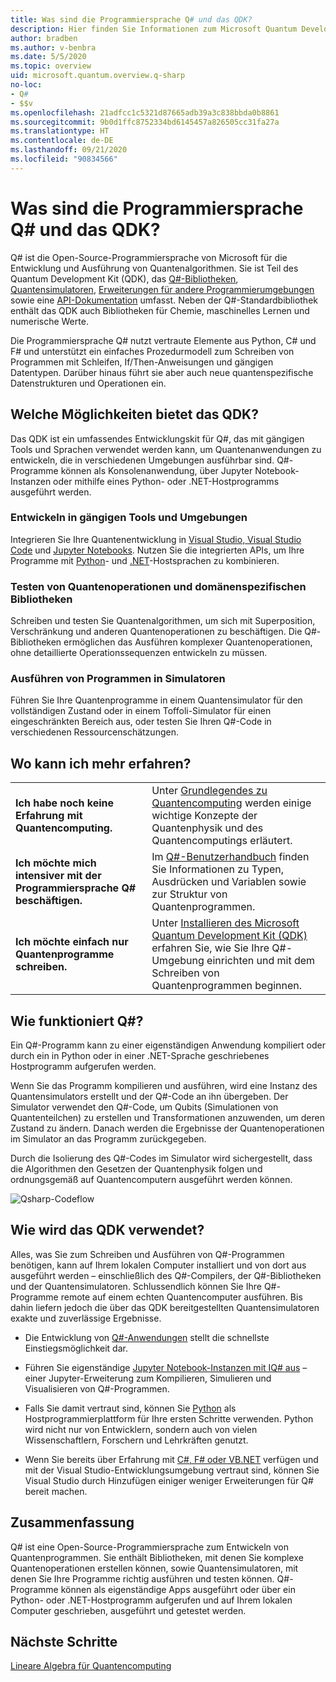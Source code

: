 ```yaml
---
title: Was sind die Programmiersprache Q# und das QDK?
description: Hier finden Sie Informationen zum Microsoft Quantum Development Kit, zur Programmiersprache Q# und zur Erstellung von Quantenprogrammen.
author: bradben
ms.author: v-benbra
ms.date: 5/5/2020
ms.topic: overview
uid: microsoft.quantum.overview.q-sharp
no-loc:
- Q#
- $$v
ms.openlocfilehash: 21adfcc1c5321d87665adb39a3c838bbda0b8861
ms.sourcegitcommit: 9b0d1ffc8752334bd6145457a826505cc31fa27a
ms.translationtype: HT
ms.contentlocale: de-DE
ms.lasthandoff: 09/21/2020
ms.locfileid: "90834566"
---
```

# <a name="what-are-the-no-locq-programming-language-and-qdk"></a>Was sind die Programmiersprache Q# und das QDK?

Q# ist die Open-Source-Programmiersprache von Microsoft für die Entwicklung und Ausführung von Quantenalgorithmen. Sie ist Teil des Quantum Development Kit (QDK), das [Q#-Bibliotheken](xref:microsoft.quantum.libraries), [Quantensimulatoren](xref:microsoft.quantum.machines), [Erweiterungen für andere Programmierumgebungen](xref:microsoft.quantum.install) sowie eine [API-Dokumentation](xref:microsoft.quantum.apiref-intro) umfasst. Neben der Q#-Standardbibliothek enthält das QDK auch Bibliotheken für Chemie, maschinelles Lernen und numerische Werte.

Die Programmiersprache Q# nutzt vertraute Elemente aus Python, C# und F# und unterstützt ein einfaches Prozedurmodell zum Schreiben von Programmen mit Schleifen, If/Then-Anweisungen und gängigen Datentypen. Darüber hinaus führt sie aber auch neue quantenspezifische Datenstrukturen und Operationen ein.

## <a name="what-can-i-do-with-the-qdk"></a>Welche Möglichkeiten bietet das QDK?

Das QDK ist ein umfassendes Entwicklungskit für Q#, das mit gängigen Tools und Sprachen verwendet werden kann, um Quantenanwendungen zu entwickeln, die in verschiedenen Umgebungen ausführbar sind. Q#-Programme können als Konsolenanwendung, über Jupyter Notebook-Instanzen oder mithilfe eines Python- oder .NET-Hostprogramms ausgeführt werden.

### <a name="develop-in-common-tools-and-environments"></a>Entwickeln in gängigen Tools und Umgebungen

Integrieren Sie Ihre Quantenentwicklung in [Visual Studio, Visual Studio Code](xref:microsoft.quantum.install.standalone) und [Jupyter Notebooks](xref:microsoft.quantum.install.jupyter). Nutzen Sie die integrierten APIs, um Ihre Programme mit [Python](xref:microsoft.quantum.install.python)- und [.NET](xref:microsoft.quantum.install.cs)-Hostsprachen zu kombinieren.

### <a name="try-quantum-operations-and-domain-specific-libraries"></a>Testen von Quantenoperationen und domänenspezifischen Bibliotheken

Schreiben und testen Sie Quantenalgorithmen, um sich mit Superposition, Verschränkung und anderen Quantenoperationen zu beschäftigen. Die Q#-Bibliotheken ermöglichen das Ausführen komplexer Quantenoperationen, ohne detaillierte Operationssequenzen entwickeln zu müssen.

### <a name="run-programs-in-simulators"></a>Ausführen von Programmen in Simulatoren

Führen Sie Ihre Quantenprogramme in einem Quantensimulator für den vollständigen Zustand oder in einem Toffoli-Simulator für einen eingeschränkten Bereich aus, oder testen Sie Ihren Q#-Code in verschiedenen Ressourcenschätzungen. 

## <a name="where-can-i-learn-more"></a>Wo kann ich mehr erfahren?

|||
| ---- | ---- |
| **Ich habe noch keine Erfahrung mit Quantencomputing.** | Unter [Grundlegendes zu Quantencomputing](xref:microsoft.quantum.overview.understanding) werden einige wichtige Konzepte der Quantenphysik und des Quantencomputings erläutert.|
| **Ich möchte mich intensiver mit der Programmiersprache Q# beschäftigen.** | Im [Q#-Benutzerhandbuch](xref:microsoft.quantum.guide) finden Sie Informationen zu Typen, Ausdrücken und Variablen sowie zur Struktur von Quantenprogrammen.|
| **Ich möchte einfach nur Quantenprogramme schreiben.** | Unter [Installieren des Microsoft Quantum Development Kit (QDK)](xref:microsoft.quantum.install) erfahren Sie, wie Sie Ihre Q#-Umgebung einrichten und mit dem Schreiben von Quantenprogrammen beginnen.|

## <a name="how-does-no-locq-work"></a>Wie funktioniert Q#?

Ein Q#-Programm kann zu einer eigenständigen Anwendung kompiliert oder durch ein in Python oder in einer .NET-Sprache geschriebenes Hostprogramm aufgerufen werden.

Wenn Sie das Programm kompilieren und ausführen, wird eine Instanz des Quantensimulators erstellt und der Q#-Code an ihn übergeben. Der Simulator verwendet den Q#-Code, um Qubits (Simulationen von Quantenteilchen) zu erstellen und Transformationen anzuwenden, um deren Zustand zu ändern. Danach werden die Ergebnisse der Quantenoperationen im Simulator an das Programm zurückgegeben.  

Durch die Isolierung des Q#-Codes im Simulator wird sichergestellt, dass die Algorithmen den Gesetzen der Quantenphysik folgen und ordnungsgemäß auf Quantencomputern ausgeführt werden können.

![Qsharp-Codeflow](~/media/qsharp-code-flow.png)

## <a name="how-do-i-use-the-qdk"></a>Wie wird das QDK verwendet?

Alles, was Sie zum Schreiben und Ausführen von Q#-Programmen benötigen, kann auf Ihrem lokalen Computer installiert und von dort aus ausgeführt werden – einschließlich des Q#-Compilers, der Q#-Bibliotheken und der Quantensimulatoren. Schlussendlich können Sie Ihre Q#-Programme remote auf einem echten Quantencomputer ausführen. Bis dahin liefern jedoch die über das QDK bereitgestellten Quantensimulatoren exakte und zuverlässige Ergebnisse.

- Die Entwicklung von [Q#-Anwendungen](xref:microsoft.quantum.install.standalone) stellt die schnellste Einstiegsmöglichkeit dar.

- Führen Sie eigenständige [Jupyter Notebook-Instanzen mit IQ# aus](xref:microsoft.quantum.install.jupyter) – einer Jupyter-Erweiterung zum Kompilieren, Simulieren und Visualisieren von Q#-Programmen.

- Falls Sie damit vertraut sind, können Sie [Python](xref:microsoft.quantum.install.python) als Hostprogrammierplattform für Ihre ersten Schritte verwenden. Python wird nicht nur von Entwicklern, sondern auch von vielen Wissenschaftlern, Forschern und Lehrkräften genutzt.

- Wenn Sie bereits über Erfahrung mit [C#, F# oder VB.NET](xref:microsoft.quantum.install.cs) verfügen und mit der Visual Studio-Entwicklungsumgebung vertraut sind, können Sie Visual Studio durch Hinzufügen einiger weniger Erweiterungen für Q# bereit machen.  

## <a name="summary"></a>Zusammenfassung

Q# ist eine Open-Source-Programmiersprache zum Entwickeln von Quantenprogrammen. Sie enthält Bibliotheken, mit denen Sie komplexe Quantenoperationen erstellen können, sowie Quantensimulatoren, mit denen Sie Ihre Programme richtig ausführen und testen können. Q#-Programme können als eigenständige Apps ausgeführt oder über ein Python- oder .NET-Hostprogramm aufgerufen und auf Ihrem lokalen Computer geschrieben, ausgeführt und getestet werden.

## <a name="next-steps"></a>Nächste Schritte

[Lineare Algebra für Quantencomputing](xref:microsoft.quantum.overview.algebra)
